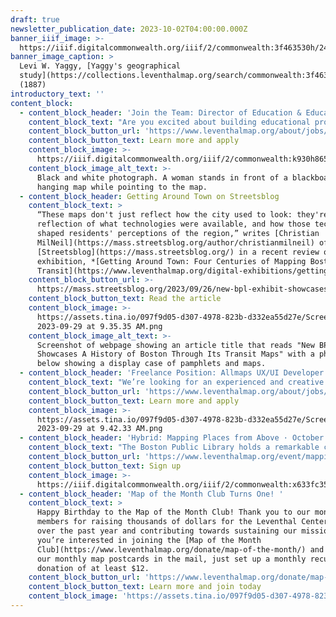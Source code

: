 ```yaml
---
draft: true
newsletter_publication_date: 2023-10-02T04:00:00.000Z
banner_iiif_image: >-
  https://iiif.digitalcommonwealth.org/iiif/2/commonwealth:3f463530h/244,1465,10200,4824/2000,/0/default.jpg
banner_image_caption: >
  Levi W. Yaggy, [Yaggy's geographical
  study](https://collections.leventhalmap.org/search/commonwealth:3f463529r)
  (1887)
introductory_text: ''
content_block:
  - content_block_header: 'Join the Team: Director of Education & Educational Programs '
    content_block_text: "Are you excited about building educational programs and resources on topics related to maps, geography, and history? We’re looking to hire for the position of\_**Director of Education & Educational Programs**, which plays the key role in designing, implementing, and advancing the Center’s portfolio of educational activities across multiple audience groups, as well as developing resources and partnerships that support these activities. *For full consideration, apply by Monday, October 23, 2023 at 12:00 pm ET.*\n"
    content_block_button_url: 'https://www.leventhalmap.org/about/jobs/director-of-education/'
    content_block_button_text: Learn more and apply
    content_block_image: >-
      https://iiif.digitalcommonwealth.org/iiif/2/commonwealth:k930h865k/1288,65,2367,2599/2000,/0/default.jpg
    content_block_image_alt_text: >-
      Black and white photograph. A woman stands in front of a blackboard and
      hanging map while pointing to the map.
  - content_block_header: Getting Around Town on Streetsblog
    content_block_text: >
      “These maps don't just reflect how the city used to look: they're also a
      reflection of what technologies were available, and how those technologies
      shaped residents' perceptions of the region,” writes [Christian
      MilNeil](https://mass.streetsblog.org/author/christianmilneil) of
      [Streetsblog](https://mass.streetsblog.org/) in a recent review of our new
      exhibition, *[Getting Around Town: Four Centuries of Mapping Boston in
      Transit](https://www.leventhalmap.org/digital-exhibitions/getting-around-town/)*.
    content_block_button_url: >-
      https://mass.streetsblog.org/2023/09/26/new-bpl-exhibit-showcases-a-history-of-boston-through-its-transit-maps
    content_block_button_text: Read the article
    content_block_image: >-
      https://assets.tina.io/097f9d05-d307-4978-823b-d332ea55d27e/Screen Shot
      2023-09-29 at 9.35.35 AM.png
    content_block_image_alt_text: >-
      Screenshot of webpage showing an article title that reads "New BPL Exhibit
      Showcases A History of Boston Through Its Transit Maps" with a photograph
      below showing a display case of pamphlets and maps. 
  - content_block_header: 'Freelance Position: Allmaps UX/UI Developer'
    content_block_text: "We’re looking for an experienced and creative UX/UI developer\_**who can both design and implement user interfaces**\_to help us refine existing features in the [Allmaps platform](https://allmaps.org/), incorporate design feedback from user testing, and ultimately design and implement new user interfaces within the Allmaps ecosystem. You’ll design and create user interfaces that are simple and fun to use, both on desktop computers and smartphones and you’ll work on a design system and reusable components that will be used throughout the Allmaps project. *Accepting applications now through Wednesday, October 18 at 12:00 pm ET.*\n"
    content_block_button_url: 'https://www.leventhalmap.org/about/jobs/allmaps-ux-ui-developer/'
    content_block_button_text: Learn more and apply
    content_block_image: >-
      https://assets.tina.io/097f9d05-d307-4978-823b-d332ea55d27e/Screen Shot
      2023-09-29 at 9.42.33 AM.png
  - content_block_header: 'Hybrid: Mapping Places from Above · October 5, 6:00 pm ET'
    content_block_text: "The Boston Public Library holds a remarkable collection of approximately 500 bird’s-eye view maps from the late-nineteenth and early-twentieth centuries. How were these maps produced? How accurate are they? What sorts of historical information can we learn from them? Join the us with the\_[Jamaica Plain Historical Society](https://www.jphs.org/)\_at the\_[Jamaica Plain Branch Library](https://www.bpl.org/locations/jamaica-plain/)\_on Thursday, October 5 at 6:00 pm ET for a deep dive on bird’s-eye view maps of Boston, mapmaking techniques and more.\n"
    content_block_button_url: 'https://www.leventhalmap.org/event/mapping-places-from-above/'
    content_block_button_text: Sign up
    content_block_image: >-
      https://iiif.digitalcommonwealth.org/iiif/2/commonwealth:x633fc35p/2630,1137,2616,2848/2000,/0/default.jpg
  - content_block_header: 'Map of the Month Club Turns One! '
    content_block_text: >
      Happy Birthday to the Map of the Month Club! Thank you to our monthly club
      members for raising thousands of dollars for the Leventhal Center’s work
      over the past year and contributing towards sustaining our mission. If
      you’re interested in joining the [Map of the Month
      Club](https://www.leventhalmap.org/donate/map-of-the-month/) and receiving
      our monthly map postcards in the mail, just set up a monthly recurring
      donation of at least $12.
    content_block_button_url: 'https://www.leventhalmap.org/donate/map-of-the-month/'
    content_block_button_text: Learn more and join today
    content_block_image: 'https://assets.tina.io/097f9d05-d307-4978-823b-d332ea55d27e/MOTM1!.png'
---
```














